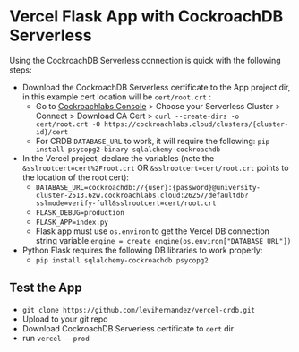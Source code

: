 # Vercel Flask App with CockroachDB Serverless

Using the CockroachDB Serverless connection is quick with the following steps:

* Download the CockroachDB Serverless certificate to the App project dir, in this example cert location will be `cert/root.crt` :
  * Go to [Cockroachlabs Console](https://cockroachlabs.cloud/) > Choose your Serverless Cluster > Connect > Download CA Cert > `curl --create-dirs -o cert/root.crt -O https://cockroachlabs.cloud/clusters/{cluster-id}/cert`
  * For CRDB `DATABASE_URL` to work, it will require the following: `pip install psycopg2-binary sqlalchemy-cockroachdb`
* In the Vercel project, declare the variables (note the `&sslrootcert=cert%2Froot.crt` OR `&sslrootcert=cert/root.crt` points to the location of the root cert):
  * `DATABASE_URL=cockroachdb://{user}:{password}@university-cluster-2513.6zw.cockroachlabs.cloud:26257/defaultdb?sslmode=verify-full&sslrootcert=cert/root.crt`
  * `FLASK_DEBUG=production`
  * `FLASK_APP=index.py`
  * Flask app must use `os.environ` to get the Vercel DB connection string variable `engine = create_engine(os.environ["DATABASE_URL"])`
* Python Flask requires the following DB libraries to work properly:
  * `pip install sqlalchemy-cockroachdb psycopg2`

## Test the App

* `git clone https://github.com/levihernandez/vercel-crdb.git`
* Upload to your git repo
* Download CockroachDB Serverless certificate to `cert` dir
* run `vercel --prod`
